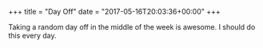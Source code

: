 +++
title = "Day Off"
date = "2017-05-16T20:03:36+00:00"
+++

Taking a random day off in the middle of the week is awesome. I should do this every day.
			